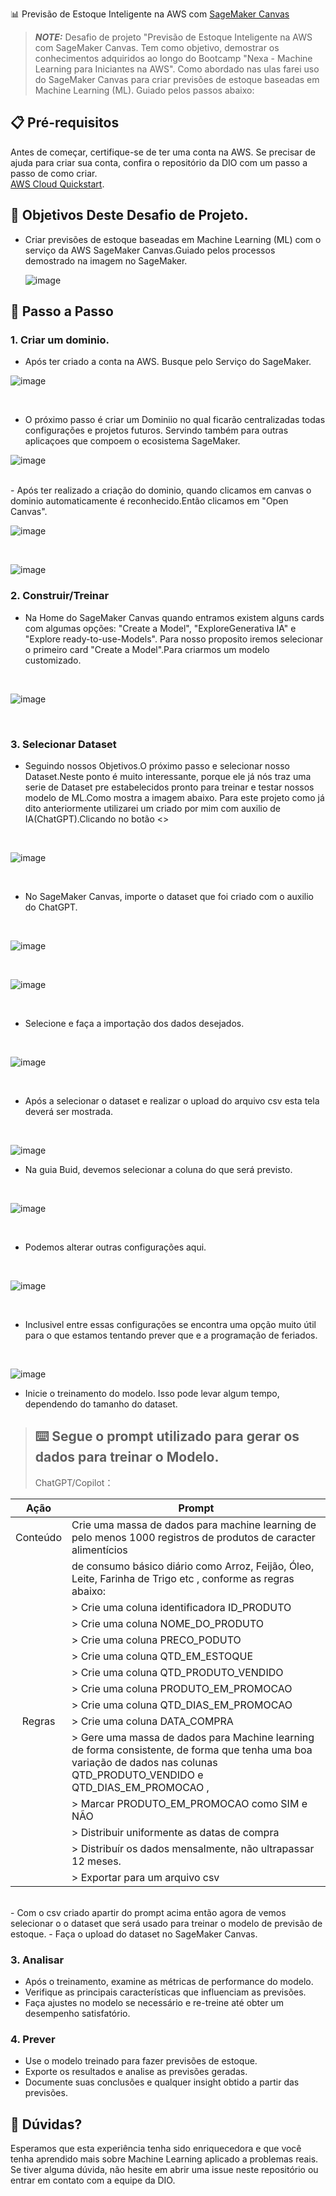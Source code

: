  📊 Previsão de Estoque Inteligente na AWS com [SageMaker Canvas](https://aws.amazon.com/pt/sagemaker/canvas/)

> **_NOTE:_**  Desafio de projeto "Previsão de Estoque Inteligente na AWS com SageMaker Canvas. 
Tem como objetivo, demostrar os conhecimentos adquiridos ao longo do Bootcamp "Nexa - Machine Learning para Iniciantes na AWS". 
Como abordado nas ulas farei uso do SageMaker Canvas para criar previsões de estoque baseadas em Machine Learning (ML).
 Guiado pelos passos abaixo:

## 📋 Pré-requisitos

Antes de começar, certifique-se de ter uma conta na AWS. Se precisar de ajuda para criar sua conta, confira o repositório da DIO com um passo a passo de como criar.<br>
 [AWS Cloud Quickstart](https://github.com/digitalinnovationone/aws-cloud-quickstart).


## 🎯 Objetivos Deste Desafio de Projeto.
- Criar previsões de estoque baseadas em Machine Learning (ML) com o serviço da AWS SageMaker Canvas.Guiado pelos processos demostrado na imagem no SageMaker.

  ![image](https://github.com/digitalinnovationone/lab-aws-sagemaker-canvas-estoque/assets/730492/72f5c21f-5562-491e-aa42-2885a3184650)


## 🚀 Passo a Passo

### 1. Criar um dominio.

-   Após ter criado a conta na AWS. Busque pelo Serviço do SageMaker.

![image](https://github.com/AdrianoProfileAdsCloud/Bootcamp-Nexa-Machine-Learning-para-Iniciantes-na-AWS/blob/main/imagens/Busca%20por%20Servi%C3%A7o%20-%20SageMaker.png)

<br>

- O próximo passo é criar um Dominiio  no qual ficarão centralizadas todas configurações e projetos futuros. Servindo também para outras aplicaçoes que compoem o ecosistema SageMaker.

![image](https://github.com/AdrianoProfileAdsCloud/Bootcamp-Nexa-Machine-Learning-para-Iniciantes-na-AWS/blob/main/imagens/CriarDominioSageCanvas.png)

<br>
- Após ter realizado a criação do dominio, quando clicamos em canvas o dominio automaticamente é reconhecido.Então clicamos em "Open Canvas".

<br>

![image](https://github.com/AdrianoProfileAdsCloud/Bootcamp-Nexa-Machine-Learning-para-Iniciantes-na-AWS/blob/main/imagens/DominioReconhecido.png)

<br>

![image](https://github.com/AdrianoProfileAdsCloud/Bootcamp-Nexa-Machine-Learning-para-Iniciantes-na-AWS/blob/main/imagens/TelaDoSageMakerCanvas.png)

### 2. Construir/Treinar

- Na Home do SageMaker Canvas quando entramos existem alguns cards com algumas opções: "Create a Model", "ExploreGenerativa IA" e "Explore ready-to-use-Models".
 Para nosso proposito iremos selecionar o primeiro card "Create a Model".Para criarmos um modelo customizado.
<br>

![image](https://github.com/AdrianoProfileAdsCloud/Bootcamp-Nexa-Machine-Learning-para-Iniciantes-na-AWS/blob/main/imagens/CriandoUmModeloCustomizado.png)

<br>

### 3. Selecionar Dataset

- Seguindo nossos Objetivos.O próximo passo e selecionar nosso Dataset.Neste ponto é muito interessante, porque ele já nós traz uma serie de Dataset pre estabelecidos pronto para treinar e testar nossos modelo de ML.Como  mostra a imagem abaixo. Para este projeto como já dito anteriormente utilizarei um criado por mim com auxilio de IA(ChatGPT).Clicando no botão <<Create Dataset>>

<br>

![image]( https://github.com/AdrianoProfileAdsCloud/Bootcamp-Nexa-Machine-Learning-para-Iniciantes-na-AWS/blob/main/imagens/SelecionandoDataSet.png)
 
<br>

-   No SageMaker Canvas, importe o dataset que foi criado com o auxilio do ChatGPT.
<br>

![image](https://github.com/AdrianoProfileAdsCloud/Bootcamp-Nexa-Machine-Learning-para-Iniciantes-na-AWS/blob/main/imagens/Selecionando%20o%20Dataset.png)

<br>

![image](https://github.com/AdrianoProfileAdsCloud/Bootcamp-Nexa-Machine-Learning-para-Iniciantes-na-AWS/blob/main/imagens/Criando%20o%20dataset.png)

<br>

- Selecione e faça a importação dos dados desejados.

<br>

![image](https://github.com/AdrianoProfileAdsCloud/Bootcamp-Nexa-Machine-Learning-para-Iniciantes-na-AWS/blob/main/imagens/Importar%20os%20dados%20para%20o%20Dataset.png)

<br>

- Após a selecionar o dataset e realizar o upload do arquivo csv esta tela deverá ser mostrada.

<br>

![image](https://github.com/AdrianoProfileAdsCloud/Bootcamp-Nexa-Machine-Learning-para-Iniciantes-na-AWS/blob/main/imagens/AposSelecaoDoDataset.png)

  
-   Na guia Buid, devemos selecionar a coluna do que será previsto.

 <br>

![image](https://github.com/AdrianoProfileAdsCloud/Bootcamp-Nexa-Machine-Learning-para-Iniciantes-na-AWS/blob/main/imagens/EscolaDaColunaDePrevisao.png)

 <br>

 - Podemos alterar outras configurações aqui.

   <br>

![image]( https://github.com/AdrianoProfileAdsCloud/Bootcamp-Nexa-Machine-Learning-para-Iniciantes-na-AWS/blob/main/imagens/ConfDaGuiaBuid.png)

<br>

- Inclusivel entre essas configurações se encontra uma opção muito útil para o que estamos tentando prever que e a programação de feriados.

 <br>

  ![image](https://github.com/AdrianoProfileAdsCloud/Bootcamp-Nexa-Machine-Learning-para-Iniciantes-na-AWS/blob/main/imagens/FeriadosParaPrecisaodaPrevisao.png)
  
 
-   Inicie o treinamento do modelo. Isso pode levar algum tempo, dependendo do tamanho do dataset.

>## :keyboard: Segue o prompt utilizado para gerar os dados para treinar o Modelo.
>
>ChatGPT/Copilot：

|   Ação   |                                     Prompt                                                                                                                                                                                                                                                                         |
| :------: | --------------------------------------------------------------------------------------------------------------------------------------------------------------------------------------------------------------------------------------------------------------------------------------------------------------------------- |
| Conteúdo | Crie uma massa de dados para machine learning de pelo menos 1000 registros de produtos de caracter alimentícios 
|          | de consumo básico diário como Arroz, Feijão, Óleo, Leite,  Farinha de Trigo etc , conforme as regras abaixo:
|          | > Crie uma coluna identificadora ID_PRODUTO
|          | > Crie uma coluna NOME_DO_PRODUTO
|          | > Crie uma coluna PRECO_PODUTO
|          | >  Crie uma coluna QTD_EM_ESTOQUE
|          | >  Crie uma coluna QTD_PRODUTO_VENDIDO
|          | > Crie uma coluna PRODUTO_EM_PROMOCAO
|          | > Crie uma coluna QTD_DIAS_EM_PROMOCAO
|  Regras  | > Crie uma coluna DATA_COMPRA
|          | > Gere uma massa de dados para Machine learning de forma consistente, de forma que tenha uma boa variação de dados nas colunas QTD_PRODUTO_VENDIDO e QTD_DIAS_EM_PROMOCAO ,  |          |    com base no estoque 
|          | > Marcar PRODUTO_EM_PROMOCAO como SIM e NÃO 
|          | > Distribuir uniformente as datas de compra
|          | > Distribuír os dados  mensalmente, não ultrapassar 12 meses.
|          | > Exportar para um arquivo csv |
<br> 
-   Com o csv criado apartir do prompt acima então agora de vemos selecionar o o dataset que será usado para treinar o modelo de previsão de estoque.
-   Faça o upload do dataset no SageMaker Canvas.


### 3. Analisar

-   Após o treinamento, examine as métricas de performance do modelo.
-   Verifique as principais características que influenciam as previsões.
-   Faça ajustes no modelo se necessário e re-treine até obter um desempenho satisfatório.

### 4. Prever

-   Use o modelo treinado para fazer previsões de estoque.
-   Exporte os resultados e analise as previsões geradas.
-   Documente suas conclusões e qualquer insight obtido a partir das previsões.

## 🤔 Dúvidas?

Esperamos que esta experiência tenha sido enriquecedora e que você tenha aprendido mais sobre Machine Learning aplicado a problemas reais. Se tiver alguma dúvida, não hesite em abrir uma issue neste repositório ou entrar em contato com a equipe da DIO.
